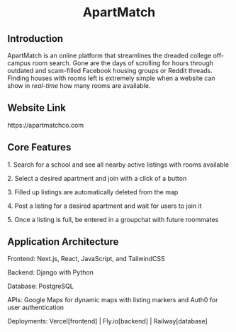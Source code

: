 <div align="center">
  <h1> ApartMatch </h1
</div>

<div align="left">
  <h2> Introduction </h2>
  <p> ApartMatch is an online platform that streamlines the dreaded college off-campus room search. Gone are the days of scrolling for hours through outdated and scam-filled Facebook housing groups or Reddit threads. Finding houses with rooms left is extremely simple when a website can show in <em> real-time </em> how many rooms are available. </p>
  
  <h2> Website Link </h2>
  <p> https://apartmatchco.com </p>

  <h2> Core Features </h2>
  <p> 1. Search for a school and see all nearby active listings with rooms available </p>
  <p> 2. Select a desired apartment and join with a click of a button </p>
  <p> 3. Filled up listings are automatically deleted from the map </p>
  <p> 4. Post a listing for a desired apartment and wait for users to join it </p>
  <p> 5. Once a listing is full, be entered in a groupchat with future roommates </p>

  <h2> Application Architecture </h2>
  <p> Frontend: Next.js, React, JavaScript, and TailwindCSS </p> 
  <p> Backend: Django with Python </p> 
  <p> Database: PostgreSQL </p> 
  <p> APIs: Google Maps for dynamic maps with listing markers and Auth0 for user authentication </p>
  <p> Deployments: Vercel[frontend] | Fly.io[backend] | Railway[database] </p>
  
</div>
